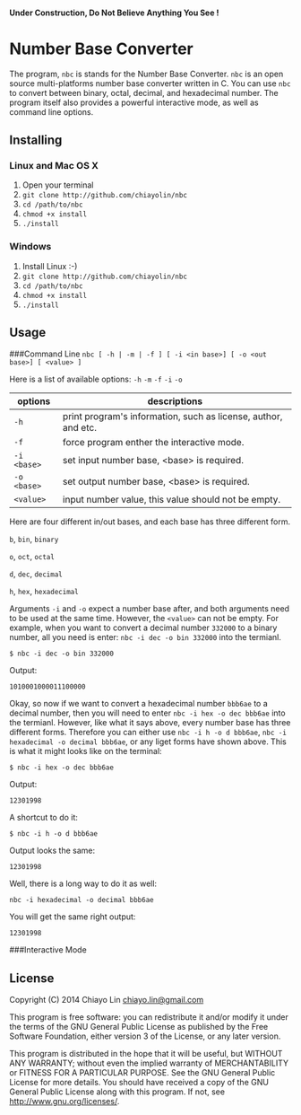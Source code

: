 #### Under Construction, Do Not Believe Anything You See !

Number Base Converter
=====================

The program, `nbc` is stands for the Number Base Converter. `nbc` is an open source multi-platforms number base
converter written in C. You can use `nbc` to convert between binary, octal, decimal, and hexadecimal number. The
program itself also provides a powerful interactive mode, as well as command line options.

Installing
----------

### Linux and Mac OS X
1. Open your terminal
2. `git clone http://github.com/chiayolin/nbc`
3. `cd /path/to/nbc`
4. `chmod +x install`
5. `./install`

### Windows
1. Install Linux :-)
2. `git clone http://github.com/chiayolin/nbc`
3. `cd /path/to/nbc`
4. `chmod +x install`
5. `./install`

Usage
-----

###Command Line
`nbc [ -h | -m | -f ] [ -i <in base>] [ -o <out base>] [ <value> ]`

Here is a list of available options: `-h` `-m` `-f` `-i` `-o`


| options     | descriptions                                                   |
| ----------- |----------------------------------------------------------------|
| `-h`        | print program's information, such as license, author, and etc. |
| `-f`        | force program enther the interactive mode.                     |
| `-i <base>` | set input number base, \<base\> is required.                     |
| `-o <base>` | set output number base, \<base\> is required.                    |
| `<value>`   | input number value, this value should not be empty.            |

Here are four different in/out bases, and each base has three different form.

`b`, `bin`, `binary`

`o`, `oct`, `octal`

`d`, `dec`, `decimal`

`h`, `hex`, `hexadecimal`

Arguments `-i` and `-o` expect a number base after, and both arguments need to be used at the same time. However, 
the `<value>` can not be empty. For example, when you want to convert a decimal number `332000` to a binary 
number, all you need is enter: `nbc -i dec -o bin 332000` into the termianl.

`$ nbc -i dec -o bin 332000`

Output:

`1010001000011100000`

Okay, so now if we want to convert a hexadecimal number `bbb6ae` to a decimal number, then you will need to enter
`nbc -i hex -o dec bbb6ae` into the termianl. However, like what it says above, every number base has three
different forms. Therefore you can either use `nbc -i h -o d bbb6ae`, `nbc -i hexadecimal -o decimal bbb6ae`, or
any liget forms have shown above. This is what it might looks like on the terminal:

`$ nbc -i hex -o dec bbb6ae`

Output:

`12301998`

A shortcut to do it:

`$ nbc -i h -o d bbb6ae`

Output looks the same:

`12301998`

Well, there is a long way to do it as well:

`nbc -i hexadecimal -o decimal bbb6ae`

You will get the same right output:

`12301998`

###Interactive Mode

License
-------

Copyright (C) 2014  Chiayo Lin <chiayo.lin@gmail.com>

This program is free software: you can redistribute it and/or modify it under the terms of the GNU General Public 
License as published by the Free Software Foundation, either version 3 of the License, or any later version.

This program is distributed in the hope that it will be useful, but WITHOUT ANY WARRANTY; without even the implied 
warranty of MERCHANTABILITY or FITNESS FOR A PARTICULAR PURPOSE. See the GNU General Public License for more 
details.
You should have received a copy of the GNU General Public License along with this program. If not, see 
<http://www.gnu.org/licenses/>.
